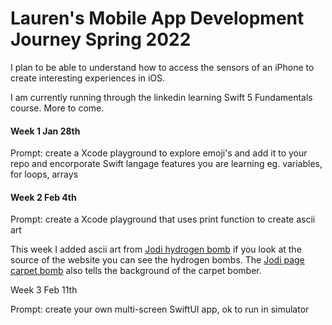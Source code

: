 # Lauren's Mobile App Development Journey Spring 2022

I plan to be able to understand how to access the sensors of an iPhone to create interesting experiences in iOS.

I am currently running through the linkedin learning Swift 5 Fundamentals course. More to come.

#### Week 1 Jan 28th
Prompt: create a Xcode playground to explore emoji's and add it to your repo and encorporate Swift langage features you are learning eg. variables, for loops, arrays

#### Week 2 Feb 4th
Prompt: create a Xcode playground that uses print function to create ascii art

This week I added ascii art from [Jodi hydrogen bomb](https://wwwwwwwww.jodi.org/) if you look at the source of the website you can see the hydrogen bombs.
The [Jodi page carpet bomb](https://wwwwwwww.jodi.org/) also tells the background of the carpet bomber.
 
Week 3 Feb 11th

Prompt: create your own multi-screen SwiftUI app, ok to run in simulator
<!--

Week 4 Feb 18th 

Week 5 Feb 25th

Week 6 Mar 4th

Week 7 Mar 11th

Week 8 Mar 25th

Week 9 Apr 1st

Week 10 Apr 8th

Week 11 Apr 15th

Week 12 Apr 22nd

Week 13 Apr 29th

Week 14 May 6th -->

